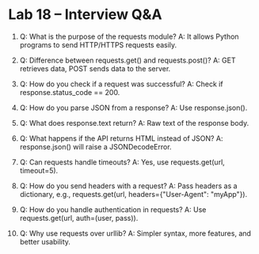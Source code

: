 # Lab 18 – Interview Q&A

1. Q: What is the purpose of the requests module?
   A: It allows Python programs to send HTTP/HTTPS requests easily.

2. Q: Difference between requests.get() and requests.post()?
   A: GET retrieves data, POST sends data to the server.

3. Q: How do you check if a request was successful?
   A: Check if response.status_code == 200.

4. Q: How do you parse JSON from a response?
   A: Use response.json().

5. Q: What does response.text return?
   A: Raw text of the response body.

6. Q: What happens if the API returns HTML instead of JSON?
   A: response.json() will raise a JSONDecodeError.

7. Q: Can requests handle timeouts?
   A: Yes, use requests.get(url, timeout=5).

8. Q: How do you send headers with a request?
   A: Pass headers as a dictionary, e.g., requests.get(url, headers={"User-Agent": "myApp"}).

9. Q: How do you handle authentication in requests?
   A: Use requests.get(url, auth=(user, pass)).

10. Q: Why use requests over urllib?
    A: Simpler syntax, more features, and better usability.
